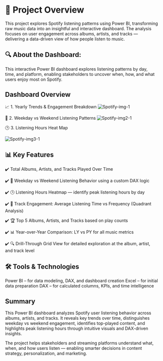 # 📌 Project Overview

This project explores Spotify listening patterns using Power BI, transforming raw music data into an insightful and interactive dashboard. The analysis focuses on user engagement across albums, artists, and tracks — delivering a data-driven view of how people listen to music.

## 🔍 About the Dashboard:

This interactive Power BI dashboard explores listening patterns by day, time, and platform, enabling stakeholders to uncover when, how, and what users enjoy most on Spotify.

## Dashboard Overview

📈 1. Yearly Trends & Engagement Breakdown 
![Spotify-img-1](https://github.com/user-attachments/assets/9a33e9fe-2d0b-4995-b8ff-24d89133e691)

📆 2. Weekday vs Weekend Listening Patterns
![Spotify-img2-1](https://github.com/user-attachments/assets/72b5828a-07f4-4791-b765-0a689c556993)

🕒 3. Listening Hours Heat Map

![Spotify-img3-1](https://github.com/user-attachments/assets/70bcb1ba-8ea9-422c-b45c-bf9a38dcd999)


## 📊 Key Features

✔️ Total Albums, Artists, and Tracks Played Over Time

✔️ 📅 Weekday vs Weekend Listening Behavior using a custom DAX logic

✔️ 🕒 Listening Hours Heatmap — identify peak listening hours by day

✔️ 🎯 Track Engagement: Average Listening Time vs Frequency (Quadrant Analysis)

✔️ 🏆 Top 5 Albums, Artists, and Tracks based on play counts

✔️ 📊 Year-over-Year Comparison: LY vs PY for all music metrics

✔️ 🔍 Drill-Through Grid View for detailed exploration at the album, artist, and track level

## 🛠️ Tools & Technologies

Power BI – for data modeling, DAX, and dashboard creation
Excel – for initial data preparation
DAX – for calculated columns, KPIs, and time intelligence

## Summary

This Power BI dashboard analyzes Spotify user listening behavior across albums, artists, and tracks. It reveals key trends over time, distinguishes weekday vs weekend engagement, identifies top-played content, and highlights peak listening hours through intuitive visuals and DAX-driven insights.

The project helps stakeholders and streaming platforms understand what, when, and how users listen — enabling smarter decisions in content strategy, personalization, and marketing.
